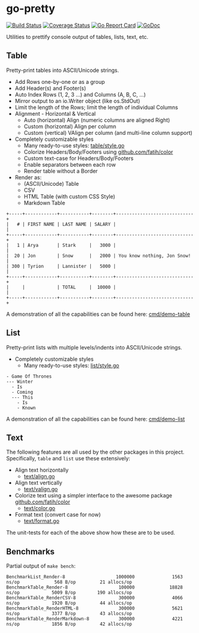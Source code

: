 # go-pretty

[![Build Status](https://travis-ci.org/jedib0t/go-pretty.svg?branch=master)](https://travis-ci.org/jedib0t/go-pretty)
[![Coverage Status](https://coveralls.io/repos/github/jedib0t/go-pretty/badge.svg?branch=master)](https://coveralls.io/github/jedib0t/go-pretty?branch=master)
[![Go Report Card](https://goreportcard.com/badge/github.com/jedib0t/go-pretty)](https://goreportcard.com/report/github.com/jedib0t/go-pretty)
[![GoDoc](https://godoc.org/github.com/jedib0t/go-pretty?status.svg)](https://godoc.org/github.com/jedib0t/go-pretty)


Utilities to prettify console output of tables, lists, text, etc.

## Table

Pretty-print tables into ASCII/Unicode strings.

  - Add Rows one-by-one or as a group
  - Add Header(s) and Footer(s)
  - Auto Index Rows (1, 2, 3 ...) and Columns (A, B, C, ...)
  - Mirror output to an io.Writer object (like os.StdOut)
  - Limit the length of the Rows; limit the length of individual Columns
  - Alignment - Horizontal & Vertical
    - Auto (horizontal) Align (numeric columns are aligned Right)
    - Custom (horizontal) Align per column
    - Custom (vertical) VAlign per column (and multi-line column support)
  - Completely customizable styles
    - Many ready-to-use styles: [table/style.go](table/style.go)
    - Colorize Headers/Body/Footers using [github.com/fatih/color](https://github.com/fatih/color)
    - Custom text-case for Headers/Body/Footers
    - Enable separators between each row
    - Render table without a Border
  - Render as:
    - (ASCII/Unicode) Table
    - CSV
    - HTML Table (with custom CSS Style)
    - Markdown Table 

```
+-----+------------+-----------+--------+-----------------------------+
|   # | FIRST NAME | LAST NAME | SALARY |                             |
+-----+------------+-----------+--------+-----------------------------+
|   1 | Arya       | Stark     |   3000 |                             |
|  20 | Jon        | Snow      |   2000 | You know nothing, Jon Snow! |
| 300 | Tyrion     | Lannister |   5000 |                             |
+-----+------------+-----------+--------+-----------------------------+
|     |            | TOTAL     |  10000 |                             |
+-----+------------+-----------+--------+-----------------------------+
```

A demonstration of all the capabilities can be found here: [cmd/demo-table](cmd/demo-table)

## List

Pretty-print lists with multiple levels/indents into ASCII/Unicode strings.

  - Completely customizable styles
    - Many ready-to-use styles: [list/style.go](list/style.go)

```
- Game Of Thrones
--- Winter
  - Is
  - Coming
  --- This
    - Is
    - Known
```

A demonstration of all the capabilities can be found here: [cmd/demo-list](cmd/demo-list)

## Text

The following features are all used by the other packages in this project.
Specifically, `table` and `list` use these extensively:

   - Align text horizontally
     - [text/align.go](text/align.go)
   - Align text vertically
     - [text/valign.go](text/valign.go)
   - Colorize text using a simpler interface to the awesome package [github.com/fatih/color](github.com/fatih.color)
     - [text/color.go](text/color.go)
   - Format text (convert case for now)
     - [text/format.go](text/format.go)

The unit-tests for each of the above show how these are to be used.

## Benchmarks

Partial output of `make bench`:
```
BenchmarkList_Render-8                   1000000              1563 ns/op             568 B/op         21 allocs/op
BenchmarkTable_Render-8                   100000             18828 ns/op            5009 B/op        190 allocs/op
BenchmarkTable_RenderCSV-8                300000              4066 ns/op            1920 B/op         44 allocs/op
BenchmarkTable_RenderHTML-8               300000              5621 ns/op            3377 B/op         43 allocs/op
BenchmarkTable_RenderMarkdown-8           300000              4221 ns/op            1856 B/op         42 allocs/op
```
